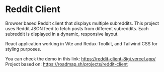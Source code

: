 # Reddit Client

Browser based Reddit client that displays multiple subreddits. This project uses Reddit JSON feed to fetch posts from different subreddits. Each subreddit is displayed in a dynamic, responsive layout.

React application working in Vite and Redux-Toolkit, and Tailwind CSS for styling purposes.

You can check the demo in this link: https://reddit-client-8igi.vercel.app/
Project based on: https://roadmap.sh/projects/reddit-client

